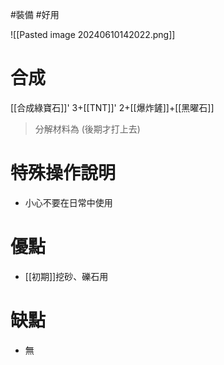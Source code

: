 #裝備 #好用 

![[Pasted image 20240610142022.png]]
# 合成
[[合成綠寶石]]' 3+[[TNT]]' 2+[[爆炸鏟]]+[[黑曜石]]
> 分解材料為
	(後期才打上去)
# 特殊操作說明
- 小心不要在日常中使用
# 優點
- [[初期]]挖砂、礫石用
# 缺點
- 無